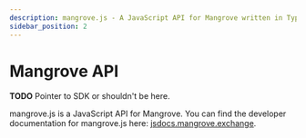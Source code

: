 ```yaml
---
description: mangrove.js - A JavaScript API for Mangrove written in TypeScript.
sidebar_position: 2
---
```


# Mangrove API

**TODO** Pointer to SDK or shouldn't be here.

mangrove.js is a JavaScript API for Mangrove. You can find the developer documentation for mangrove.js here: [jsdocs.mangrove.exchange](https://jsdocs.mangrove.exchange/).

